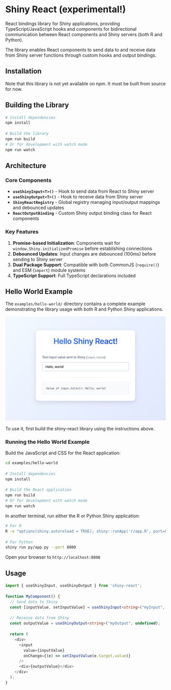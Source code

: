 Shiny React (experimental!)
===========

React bindings library for Shiny applications, providing TypeScript/JavaScript hooks and components for bidirectional communication between React components and Shiny servers (both R and Python).

The library enables React components to send data to and receive data from Shiny server functions through custom hooks and output bindings.

## Installation

Note that this library is not yet available on npm. It must be built from source for now.


## Building the Library

```bash
# Install dependencies
npm install

# Build the library
npm run build
# Or for development with watch mode
npm run watch
```

## Architecture

### Core Components

- **`useShinyInput<T>()`** - Hook to send data from React to Shiny server
- **`useShinyOutput<T>()`** - Hook to receive data from Shiny server
- **`ShinyReactRegistry`** - Global registry managing input/output mappings and debounced updates
- **`ReactOutputBinding`** - Custom Shiny output binding class for React components

### Key Features

1. **Promise-based Initialization**: Components wait for `window.Shiny.initializedPromise` before establishing connections
2. **Debounced Updates**: Input changes are debounced (100ms) before sending to Shiny server
3. **Dual Package Support**: Compatible with both CommonJS (`require()`) and ESM (`import`) module systems
4. **TypeScript Support**: Full TypeScript declarations included

## Hello World Example

The `examples/hello-world/` directory contains a complete example demonstrating the library usage with both R and Python Shiny applications.

![Hello World Example](docs/hello-world-screenshot.jpg)

To use it, first build the shiny-react library using the instructions above.

### Running the Hello World Example

Build the JavaScript and CSS for the React application:

```bash
cd examples/hello-world

# Install dependencies
npm install

# Build the React application
npm run build
# Or for development with watch mode
npm run watch
```

In another terminal, run either the R or Python Shiny application:

```bash
# For R
R -e "options(shiny.autoreload = TRUE); shiny::runApp('r/app.R', port=8000)"

# For Python
shiny run py/app.py --port 8000
```

Open your browser to `http://localhost:8000`


## Usage

```typescript
import { useShinyInput, useShinyOutput } from 'shiny-react';

function MyComponent() {
  // Send data to Shiny
  const [inputValue, setInputValue] = useShinyInput<string>("myInput", "default");

  // Receive data from Shiny
  const outputValue = useShinyOutput<string>("myOutput", undefined);

  return (
    <div>
      <input
        value={inputValue}
        onChange={(e) => setInputValue(e.target.value)}
      />
      <div>{outputValue}</div>
    </div>
  );
}
```

